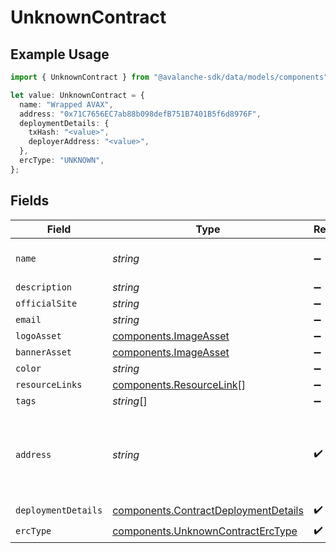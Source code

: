 # UnknownContract

## Example Usage

```typescript
import { UnknownContract } from "@avalanche-sdk/data/models/components";

let value: UnknownContract = {
  name: "Wrapped AVAX",
  address: "0x71C7656EC7ab88b098defB751B7401B5f6d8976F",
  deploymentDetails: {
    txHash: "<value>",
    deployerAddress: "<value>",
  },
  ercType: "UNKNOWN",
};
```

## Fields

| Field                                                                                        | Type                                                                                         | Required                                                                                     | Description                                                                                  | Example                                                                                      |
| -------------------------------------------------------------------------------------------- | -------------------------------------------------------------------------------------------- | -------------------------------------------------------------------------------------------- | -------------------------------------------------------------------------------------------- | -------------------------------------------------------------------------------------------- |
| `name`                                                                                       | *string*                                                                                     | :heavy_minus_sign:                                                                           | The contract name.                                                                           | Wrapped AVAX                                                                                 |
| `description`                                                                                | *string*                                                                                     | :heavy_minus_sign:                                                                           | N/A                                                                                          |                                                                                              |
| `officialSite`                                                                               | *string*                                                                                     | :heavy_minus_sign:                                                                           | N/A                                                                                          |                                                                                              |
| `email`                                                                                      | *string*                                                                                     | :heavy_minus_sign:                                                                           | N/A                                                                                          |                                                                                              |
| `logoAsset`                                                                                  | [components.ImageAsset](../../models/components/imageasset.md)                               | :heavy_minus_sign:                                                                           | N/A                                                                                          |                                                                                              |
| `bannerAsset`                                                                                | [components.ImageAsset](../../models/components/imageasset.md)                               | :heavy_minus_sign:                                                                           | N/A                                                                                          |                                                                                              |
| `color`                                                                                      | *string*                                                                                     | :heavy_minus_sign:                                                                           | N/A                                                                                          |                                                                                              |
| `resourceLinks`                                                                              | [components.ResourceLink](../../models/components/resourcelink.md)[]                         | :heavy_minus_sign:                                                                           | N/A                                                                                          |                                                                                              |
| `tags`                                                                                       | *string*[]                                                                                   | :heavy_minus_sign:                                                                           | N/A                                                                                          |                                                                                              |
| `address`                                                                                    | *string*                                                                                     | :heavy_check_mark:                                                                           | A wallet or contract address in mixed-case checksum encoding.                                | 0x71C7656EC7ab88b098defB751B7401B5f6d8976F                                                   |
| `deploymentDetails`                                                                          | [components.ContractDeploymentDetails](../../models/components/contractdeploymentdetails.md) | :heavy_check_mark:                                                                           | N/A                                                                                          |                                                                                              |
| `ercType`                                                                                    | [components.UnknownContractErcType](../../models/components/unknowncontracterctype.md)       | :heavy_check_mark:                                                                           | N/A                                                                                          |                                                                                              |